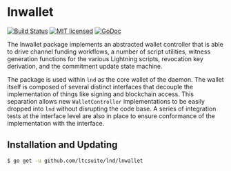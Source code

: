 lnwallet
=========

[![Build Status](http://img.shields.io/travis/lightningnetwork/lnd.svg)](https://travis-ci.org/ltcsuite/lnd) 
[![MIT licensed](https://img.shields.io/badge/license-MIT-blue.svg)](https://github.com/ltcsuite/lnd/blob/master/LICENSE)
[![GoDoc](https://img.shields.io/badge/godoc-reference-blue.svg)](http://godoc.org/github.com/ltcsuite/lnd/lnwallet)

The lnwallet package implements an abstracted wallet controller that is able to
drive channel funding workflows, a number of script utilities, witness
generation functions for the various Lightning scripts, revocation key
derivation, and the commitment update state machine. 

The package is used within `lnd` as the core wallet of the daemon. The wallet
itself is composed of several distinct interfaces that decouple the
implementation of things like signing and blockchain access. This separation
allows new `WalletController` implementations to be easily dropped into
`lnd` without disrupting the code base. A series of integration tests at the
interface level are also in place to ensure conformance of the implementation
with the interface.


## Installation and Updating

```bash
$ go get -u github.com/ltcsuite/lnd/lnwallet
```
